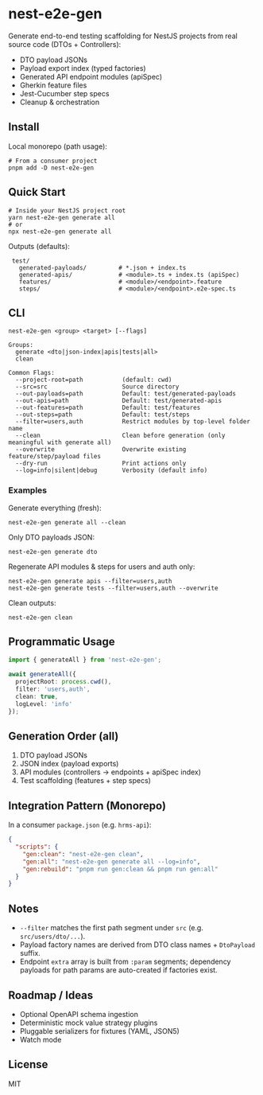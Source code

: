 # nest-e2e-gen

Generate end-to-end testing scaffolding for NestJS projects from real source code (DTOs + Controllers):

- DTO payload JSONs
- Payload export index (typed factories)
- Generated API endpoint modules (apiSpec)
- Gherkin feature files
- Jest-Cucumber step specs
- Cleanup & orchestration

## Install

Local monorepo (path usage):
```
# From a consumer project
pnpm add -D nest-e2e-gen
```

## Quick Start
```
# Inside your NestJS project root
yarn nest-e2e-gen generate all
# or
npx nest-e2e-gen generate all
```
Outputs (defaults):
```
 test/
   generated-payloads/         # *.json + index.ts
   generated-apis/             # <module>.ts + index.ts (apiSpec)
   features/                   # <module>/<endpoint>.feature
   steps/                      # <module>/<endpoint>.e2e-spec.ts
```

## CLI
```
nest-e2e-gen <group> <target> [--flags]

Groups:
  generate <dto|json-index|apis|tests|all>
  clean

Common Flags:
  --project-root=path           (default: cwd)
  --src=src                     Source directory
  --out-payloads=path           Default: test/generated-payloads
  --out-apis=path               Default: test/generated-apis
  --out-features=path           Default: test/features
  --out-steps=path              Default: test/steps
  --filter=users,auth           Restrict modules by top-level folder name
  --clean                       Clean before generation (only meaningful with generate all)
  --overwrite                   Overwrite existing feature/step/payload files
  --dry-run                     Print actions only
  --log=info|silent|debug       Verbosity (default info)
```

### Examples
Generate everything (fresh):
```
nest-e2e-gen generate all --clean
```
Only DTO payloads JSON:
```
nest-e2e-gen generate dto
```
Regenerate API modules & steps for users and auth only:
```
nest-e2e-gen generate apis --filter=users,auth
nest-e2e-gen generate tests --filter=users,auth --overwrite
```
Clean outputs:
```
nest-e2e-gen clean
```

## Programmatic Usage
```ts
import { generateAll } from 'nest-e2e-gen';

await generateAll({
  projectRoot: process.cwd(),
  filter: 'users,auth',
  clean: true,
  logLevel: 'info'
});
```

## Generation Order (all)
1. DTO payload JSONs
2. JSON index (payload exports)
3. API modules (controllers → endpoints + apiSpec index)
4. Test scaffolding (features + step specs)

## Integration Pattern (Monorepo)
In a consumer `package.json` (e.g. `hrms-api`):
```json
{
  "scripts": {
    "gen:clean": "nest-e2e-gen clean",
    "gen:all": "nest-e2e-gen generate all --log=info",
    "gen:rebuild": "pnpm run gen:clean && pnpm run gen:all"
  }
}
```

## Notes
- `--filter` matches the first path segment under `src` (e.g. `src/users/dto/...`).
- Payload factory names are derived from DTO class names + `DtoPayload` suffix.
- Endpoint `extra` array is built from `:param` segments; dependency payloads for path params are auto-created if factories exist.

## Roadmap / Ideas
- Optional OpenAPI schema ingestion
- Deterministic mock value strategy plugins
- Pluggable serializers for fixtures (YAML, JSON5)
- Watch mode

## License
MIT
